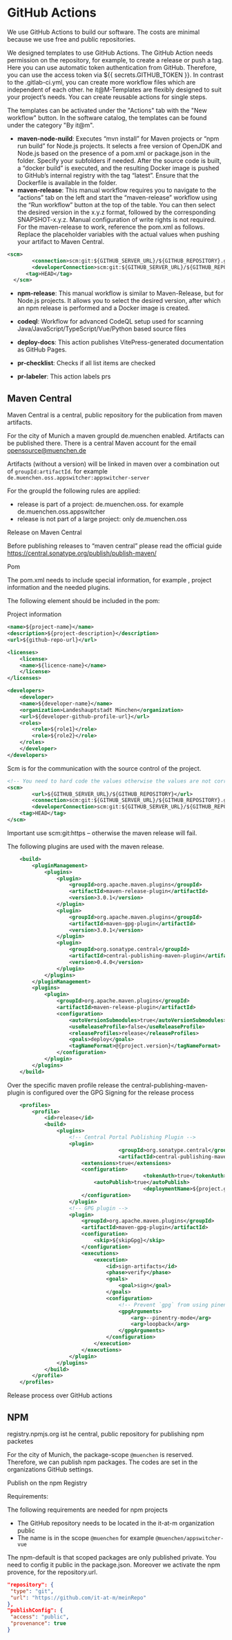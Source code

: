 # GitHub Actions

We use GitHub Actions to build our software. The costs are minimal because we use free and public repositories.

We designed templates to use GitHub Actions. The GitHub Action needs permission on the repository, for example, to create a release or push a tag. Here you can use automatic token authentication from GitHub. Therefore, you can use the access token via ${{ secrets.GITHUB_TOKEN }}. In contrast to the .gitlab-ci.yml, you can create more workflow files which are independent of each other. he it@M-Templates are flexibly designed to suit your project’s needs. You can create reusable actions for single steps.

The templates can be activated under the "Actions" tab with the "New workflow" button. In the software catalog, the templates can be found under the category "By it@m".

- **maven-node-nuild**: Executes “mvn install” for Maven projects or “npm run build” for Node.js projects. It selects a free version of OpenJDK and Node.js based on the presence of a pom.xml or package.json in the folder. Specify your subfolders if needed. After the source code is built, a “docker build” is executed, and the resulting Docker image is pushed to GitHub’s internal registry with the tag “latest”. Ensure that the Dockerfile is available in the folder.
- **maven-release**: This manual workflow requires you to navigate to the “actions” tab on the left and start the “maven-release” workflow using the “Run workflow” button at the top of the table. You can then select the desired version in the x.y.z format, followed by the corresponding SNAPSHOT-x.y.z. Manual configuration of write rights is not required.
  For the maven-release to work, reference the pom.xml as follows. Replace the placeholder variables with the actual values when pushing your artifact to Maven Central.

```xml
<scm>
        <connection>scm:git:${GITHUB_SERVER_URL}/${GITHUB_REPOSITORY}.git</connection>
        <developerConnection>scm:git:${GITHUB_SERVER_URL}/${GITHUB_REPOSITORY}.git</developerConnection>
      <tag>HEAD</tag>
  </scm>
```

- **npm-release**: This manual workflow is similar to Maven-Release, but for Node.js projects. It allows you to select the desired version, after which an npm release is performed and a Docker image is created.

- **codeql**: Workflow for advanced CodeQL setup used for scanning Java/JavaScript/TypeScript/Vue/Python based source files
- **deploy-docs**: This action publishes VitePress-generated documentation as GitHub Pages.
- **pr-checklist**: Checks if all list items are checked
- **pr-labeler**: This action labels prs

## Maven Central

Maven Central is a central, public repository for the publication from maven artifacts.

For the city of Munich a maven groupId de.muenchen enabled. Artifacts can be published there. There is a central Maven account for the email [opensource@muenchen.de](mailto:opensource@muenchen.de)

Artifacts (without a version) will be linked in maven over a combination out of `groupId:artifactId`. for example `de.muenchen.oss.appswitcher:appswitcher-server`

For the groupId the following rules are applied:

- release is part of a project: de.muenchen.oss.<project-abbreviation> for example de.muenchen.oss.appswitcher
- release is not part of a large project: only de.muenchen.oss

Release on Maven Central

Before publishing releases to “maven central” please read the official guide https://central.sonatype.org/publish/publish-maven/

Pom

The pom.xml needs to include special information, for example <scm>, project information and the needed plugins.

The following element should be included in the pom:

Project information

```xml
<name>${project-name}</name>
<description>${project-description}</description>
<url>${github-repo-url}</url>

<licenses>
    <license>
	<name>${licence-name}</name>
    </license>
</licenses>

<developers>
    <developer>
	<name>${developer-name}</name>
	<organization>Landeshauptstadt München</organization>
	<url>${developer-github-profile-url}</url>
	<roles>
	    <role>${role1}</role>
	    <role>${role2}</role>
	</roles>
    </developer>
</developers>


```

Scm is for the communication with the source control of the project.

```xml
<!-- You need to hard code the values otherwise the values are not correct in the registry  -->
<scm>
        <url>${GITHUB_SERVER_URL}/${GITHUB_REPOSITORY}</url>
        <connection>scm:git:${GITHUB_SERVER_URL}/${GITHUB_REPOSITORY}.git</connection>
        <developerConnection>scm:git:${GITHUB_SERVER_URL}/${GITHUB_REPOSITORY}.git</developerConnection>
    <tag>HEAD</tag>
</scm>

```

Important use scm:git:https – otherwise the maven release will fail.

The following plugins are used with the maven release.

```xml
    <build>
		<pluginManagement>
			<plugins>
				<plugin>
					<groupId>org.apache.maven.plugins</groupId>
					<artifactId>maven-release-plugin</artifactId>
					<version>3.0.1</version>
				</plugin>
				<plugin>
					<groupId>org.apache.maven.plugins</groupId>
					<artifactId>maven-gpg-plugin</artifactId>
					<version>3.0.1</version>
				</plugin>
				<plugin>
					<groupId>org.sonatype.central</groupId>
					<artifactId>central-publishing-maven-plugin</artifactId>
					<version>0.4.0</version>
				</plugin>
			</plugins>
		</pluginManagement>
        <plugins>
			<plugin>
				<groupId>org.apache.maven.plugins</groupId>
				<artifactId>maven-release-plugin</artifactId>
				<configuration>
					<autoVersionSubmodules>true</autoVersionSubmodules>
					<useReleaseProfile>false</useReleaseProfile>
					<releaseProfiles>release</releaseProfiles>
					<goals>deploy</goals>
					<tagNameFormat>@{project.version}</tagNameFormat>
				</configuration>
			</plugin>
		</plugins>
	</build>

```

Over the specific maven profile release the central-publishing-maven-plugin is configured over the GPG Signing for the release process

```xml
	<profiles>
		<profile>
			<id>release</id>
			<build>
				<plugins>
					<!-- Central Portal Publishing Plugin -->
					<plugin>
                        			<groupId>org.sonatype.central</groupId>
                        			<artifactId>central-publishing-maven-plugin</artifactId>
						<extensions>true</extensions>
						<configuration>
                            				<tokenAuth>true</tokenAuth>
							<autoPublish>true</autoPublish>
                            				<deploymentName>${project.groupId}:${project.artifactId}:${project.version}</deploymentName>
						</configuration>
					</plugin>
					<!-- GPG plugin -->
					<plugin>
						<groupId>org.apache.maven.plugins</groupId>
						<artifactId>maven-gpg-plugin</artifactId>
						<configuration>
							<skip>${skipGpg}</skip>
						</configuration>
						<executions>
							<execution>
								<id>sign-artifacts</id>
								<phase>verify</phase>
								<goals>
									<goal>sign</goal>
								</goals>
								<configuration>
									<!-- Prevent `gpg` from using pinentry programs -->
									<gpgArguments>
										<arg>--pinentry-mode</arg>
										<arg>loopback</arg>
									</gpgArguments>
								</configuration>
							</execution>
						</executions>
					</plugin>
				</plugins>
			</build>
		</profile>
	</profiles>
```

Release process over GitHub actions

## NPM

registry.npmjs.org ist he central, public repository for publishing npm packetes

For the city of Munich, the package-scope `@muenchen` is reserved. Therefore, we can publish npm packages. The codes are set in the organizations GitHub settings.

Publish on the npm Registry

Requirements:

The following requirements are needed for npm projects

- The GitHub repository needs to be located in the it-at-m organization public
- The name is in the scope `@muenchen` for example `@muenchen/appswitcher-vue`

The npm-default is that scoped packages are only published private. You need to config it public in the package.json. Moreover we activate the npm provence, for the repository.url.

```json
"repository": {
 "type": "git",
 "url": "https://github.com/it-at-m/meinRepo"
},
"publishConfig": {
 "access": "public",
 "provenance": true
}
```
